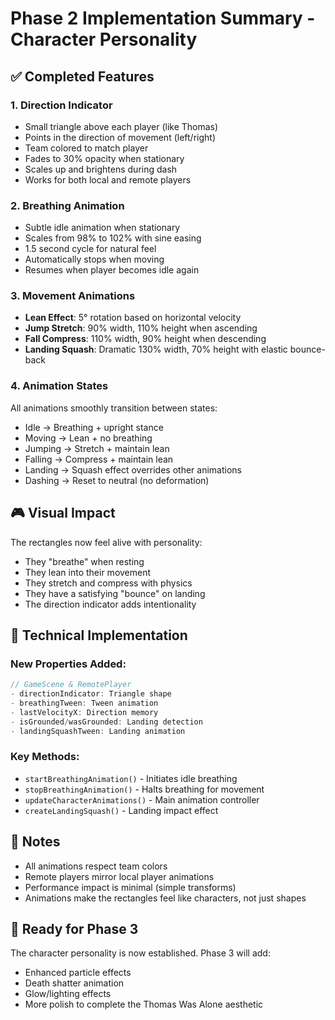# Phase 2 Implementation Summary - Character Personality

## ✅ Completed Features

### 1. **Direction Indicator**
- Small triangle above each player (like Thomas)
- Points in the direction of movement (left/right)
- Team colored to match player
- Fades to 30% opacity when stationary
- Scales up and brightens during dash
- Works for both local and remote players

### 2. **Breathing Animation**
- Subtle idle animation when stationary
- Scales from 98% to 102% with sine easing
- 1.5 second cycle for natural feel
- Automatically stops when moving
- Resumes when player becomes idle again

### 3. **Movement Animations**
- **Lean Effect**: 5° rotation based on horizontal velocity
- **Jump Stretch**: 90% width, 110% height when ascending
- **Fall Compress**: 110% width, 90% height when descending
- **Landing Squash**: Dramatic 130% width, 70% height with elastic bounce-back

### 4. **Animation States**
All animations smoothly transition between states:
- Idle → Breathing + upright stance
- Moving → Lean + no breathing
- Jumping → Stretch + maintain lean
- Falling → Compress + maintain lean
- Landing → Squash effect overrides other animations
- Dashing → Reset to neutral (no deformation)

## 🎮 Visual Impact

The rectangles now feel alive with personality:
- They "breathe" when resting
- They lean into their movement
- They stretch and compress with physics
- They have a satisfying "bounce" on landing
- The direction indicator adds intentionality

## 🔧 Technical Implementation

### New Properties Added:
```typescript
// GameScene & RemotePlayer
- directionIndicator: Triangle shape
- breathingTween: Tween animation
- lastVelocityX: Direction memory
- isGrounded/wasGrounded: Landing detection
- landingSquashTween: Landing animation
```

### Key Methods:
- `startBreathingAnimation()` - Initiates idle breathing
- `stopBreathingAnimation()` - Halts breathing for movement
- `updateCharacterAnimations()` - Main animation controller
- `createLandingSquash()` - Landing impact effect

## 📝 Notes

- All animations respect team colors
- Remote players mirror local player animations
- Performance impact is minimal (simple transforms)
- Animations make the rectangles feel like characters, not just shapes

## 🚀 Ready for Phase 3

The character personality is now established. Phase 3 will add:
- Enhanced particle effects
- Death shatter animation
- Glow/lighting effects
- More polish to complete the Thomas Was Alone aesthetic 